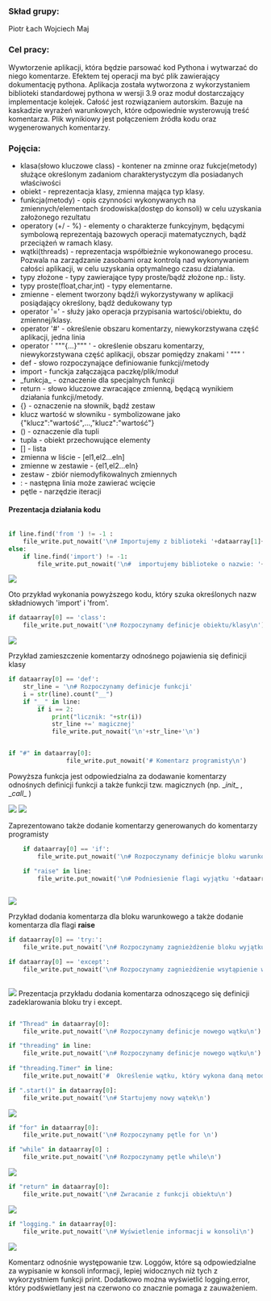 ### Skład grupy:
Piotr Łach
Wojciech Maj

### Cel pracy:
Wywtorzenie aplikacji, która będzie parsować kod Pythona i wytwarzać do niego komentarze. Efektem tej operacji ma być plik zawierający dokumentację pythona.
Aplikacja została wytworzona z wykorzystaniem biblioteki standardowej pythona w wersji 3.9 oraz moduł dostarczający implementacje kolejek. Całość jest rozwiązaniem autorskim. Bazuje na kaskadzie wyrażeń warunkowych, które odpowiednie wysterowują treść komentarza. Plik wynikiowy jest połączeniem źródła kodu oraz wygenerowanych komentarzy. 

### Pojęcia:
 * klasa(słowo kluczowe class) - kontener na zminne oraz fukcje(metody) służące określonym zadaniom charakterystyczym dla posiadanych  właściwości
 * obiekt - reprezentacja klasy, zmienna mająca typ klasy.
 * funkcja(metody) - opis czynności wykonywanych na zmiennych/elementach środowiska(dostęp do konsoli) w celu uzyskania  założonego rezultatu
 * operatory (+/ - %) - elementy o charakterze funkcyjnym, będącymi symbolową reprezentają bazowych operacji matematycznych, bądź przeciążeń w ramach klasy.
 * wątki(threads) - reprezentacja współbieżnie wykonowanego procesu. Pozwala na zarządzanie zasobami oraz kontrolą nad  wykonywaniem całości aplikacji, w celu uzyskania optymalnego czasu działania.
 * typy złożone - typy zawierające typy proste/bądź złożone np.: listy.
 * typy proste(float,char,int) - typy elementarne.
 * zmienne - element tworzony bądź/i wykorzystywany w aplikacji posiądający określony, bądź dedukowany typ
 * operator '=' - służy jako operacja przypisania wartości/obiektu, do zmiennej/klasy.
 * operator '#' - określenie obszaru komentarzy, niewykorzstywana część aplikacji, jedna linia
 * operator ' """{...}""" ' - określenie obszaru komentarzy, niewykorzstywana część aplikacji, obszar pomiędzy znakami ' """ '
 * def - słowo rozpoczynające definiowanie funkcji/metody
 * import - funckja załączająca paczkę/plik/moduł
 * _funkcja\_ - oznaczenie dla specjalnych funkcji
*  return - słowo kluczowe zwracające zmienną, będącą wynikiem działania funkcji/metody.
*  {} - oznaczenie na słownik, bądź zestaw
*  klucz wartość w słowniku - symbolizowane jako {"klucz":"wartość",...,"klucz":"wartość"}
*  () - oznaczenie dla tupli
*  tupla - obiekt przechowujące elementy
*  [] - lista
*  zmienna w liście - [el1,el2...eln]
*  zmienne w zestawie - {el1,el2...eln}
*  zestaw - zbiór niemodyfikowalnych zmiennych
*  : - następna linia może zawierać wcięcie 
*  pętle - narzędzie iteracji


#### Prezentacja działania kodu 



```python

if line.find('from ') != -1 :
    file_write.put_nowait('\n# Importujemy z biblioteki '+dataarray[1]+' metodę/klasę o nazwie: '+dataarray[3]+'\n')
else:
    if line.find('import') != -1:
        file_write.put_nowait('\n#  importujemy biblioteke o nazwie: '+dataarray[1]+'\n')
```
<img src="com_import.png">

Oto przykład wykonania powyższego kodu, który szuka określonych nazw składniowych 
'import' i 'from'. 

```py
if dataarray[0] == 'class':
    file_write.put_nowait('\n# Rozpoczynamy definicje obiektu/klasy\n')
```
<img src="com_class.png">

Przykład zamieszczenie komentarzy odnośnego pojawienia się definicji klasy

```py    
if dataarray[0] == 'def':
    str_line = '\n# Rozpoczynamy definicje funkcji'
    i = str(line).count("__")
    if "__" in line:
        if i == 2:
            print("licznik: "+str(i))
            str_line +=' magicznej'
            file_write.put_nowait('\n'+str_line+'\n')


if "#" in dataarray[0]:
                file_write.put_nowait('# Komentarz programisty\n')
```
Powyższa funkcja jest odpowiedzialna za dodawanie komentarzy odnośnych definicji funkcji a także funkcji tzw. magicznych (np. \__init__ , \__call__ )

<img src="com_magic_function.png">

<img src="com_przyklad.png">

Zaprezentowano także dodanie komentarzy generowanych do komentarzy programisty 


```py
    if dataarray[0] == 'if':
        file_write.put_nowait('\n# Rozpoczynamy definicje bloku warunkowego\n')

    if "raise" in line:
        file_write.put_nowait('\n# Podniesienie flagi wyjątku '+dataarray[1]+'\n')
        
```
<img src="com_if.png">

Przykład dodania komentarza dla bloku warunkowego a także dodanie komentarza dla flagi __raise__ 

```py
if dataarray[0] == 'try:':
    file_write.put_nowait('\n# Rozpoczynamy zagnieżdżenie bloku wyjątku\n')

if dataarray[0] == 'except':
    file_write.put_nowait('\n# Rozpoczynamy zagnieżdżenie wsytąpienie wyjątku: '+dataarray[1]+'\n')
            
```
<img src="com_try.png">
Prezentacja przykładu dodania komentarza odnoszącego się definicji zadeklarowania bloku try i except.


```py

if "Thread" in dataarray[0]:
    file_write.put_nowait('\n# Rozpoczynamy definicje nowego wątku\n')

if "threading" in line:
    file_write.put_nowait('\n# Rozpoczynamy definicje nowego wątku\n')
            
if "threading.Timer" in line:
    file_write.put_nowait('#  Określenie wątku, który wykona daną metodę w określonym czasie \n')

if ".start()" in dataarray[0]:
    file_write.put_nowait('\n# Startujemy nowy wątek\n')
```
<img src="com_thread.png">




```py 
if "for" in dataarray[0]:
    file_write.put_nowait('\n# Rozpoczynamy pętle for \n')
```
```py
if "while" in dataarray[0] :
    file_write.put_nowait('\n# Rozpoczynamy pętle while\n')
```
<img src="com_while.png">


```py
if "return" in dataarray[0]:
    file_write.put_nowait('\n# Zwracanie z funkcji obiektu\n')
```
<img src="com_return.png">




```py
if "logging." in dataarray[0]:
    file_write.put_nowait('\n# Wyświetlenie informacji w konsoli\n')
```
<img src="com_logging.png">

Komentarz odnośnie występowanie tzw. Loggów, które są odpowiedzialne za wypisanie w konsoli informacji, lepiej widocznych niż tych z wykorzystniem funkcji print.
Dodatkowo można wyświetlić logging.error, który podświetlany jest na czerwono co znacznie pomaga z zauważeniem.